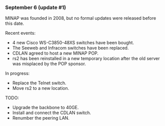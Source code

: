 ### September 6 (update #1) ###

MINAP was founded in 2008, but no formal updates were released before
this date.

Recent events:

* 4 new Cisco WS-C3850-48XS switches have been bought.
* The Seeweb and Infracom switches have been replaced.
* CDLAN agreed to host a new MINAP POP.
* rs2 has been reinstalled in a new temporary location after the old
  server was misplaced by the POP sponsor.

In progress:

* Replace the Telnet switch.
* Move rs2 to a new location.

TODO:

* Upgrade the backbone to 40GE.
* Install and connect the CDLAN switch.
* Renumber the peering LAN.

